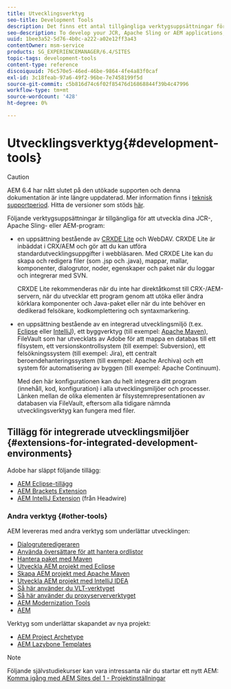 ```yaml
---
title: Utvecklingsverktyg
seo-title: Development Tools
description: Det finns ett antal tillgängliga verktygsuppsättningar för att utveckla dina JCR-, Apache Sling- eller AEM-program
seo-description: To develop your JCR, Apache Sling or AEM applications, a number of tool sets are available
uuid: 1bee3a52-5d76-4b0c-a222-a02e12ff3a43
contentOwner: msm-service
products: SG_EXPERIENCEMANAGER/6.4/SITES
topic-tags: development-tools
content-type: reference
discoiquuid: 76c570e5-46ed-46be-9864-4fe4a83f0caf
exl-id: 3c18feab-97a6-49f2-96be-7e7458199f5d
source-git-commit: c5b816d74c6f02f85476d16868844f39b4c47996
workflow-type: tm+mt
source-wordcount: '428'
ht-degree: 0%

---
```


# Utvecklingsverktyg{#development-tools}

>[!CAUTION]
>
>AEM 6.4 har nått slutet på den utökade supporten och denna dokumentation är inte längre uppdaterad. Mer information finns i [teknisk supportperiod](https://helpx.adobe.com/support/programs/eol-matrix.html). Hitta de versioner som stöds [här](https://experienceleague.adobe.com/docs/).

Följande verktygsuppsättningar är tillgängliga för att utveckla dina JCR-, Apache Sling- eller AEM-program:

* en uppsättning bestående av [CRXDE Lite](/help/sites-developing/developing-with-crxde-lite.md) och WebDAV. CRXDE Lite är inbäddat i CRX/AEM och gör att du kan utföra standardutvecklingsuppgifter i webbläsaren. Med CRXDE Lite kan du skapa och redigera filer (som .jsp och .java), mappar, mallar, komponenter, dialogrutor, noder, egenskaper och paket när du loggar och integrerar med SVN.

   CRXDE Lite rekommenderas när du inte har direktåtkomst till CRX-/AEM-servern, när du utvecklar ett program genom att utöka eller ändra körklara komponenter och Java-paket eller när du inte behöver en dedikerad felsökare, kodkomplettering och syntaxmarkering.

* en uppsättning bestående av en integrerad utvecklingsmiljö (t.ex. [Eclipse](/help/sites-developing/howto-projects-eclipse.md) eller [IntelliJ](/help/sites-developing/ht-intellij.md)), ett byggverktyg (till exempel: [Apache Maven](/help/sites-developing/ht-projects-maven.md)), FileVault som har utvecklats av Adobe för att mappa en databas till ett filsystem, ett versionskontrollsystem (till exempel: Subversion), ett felsökningssystem (till exempel: Jira), ett centralt beroendehanteringssystem (till exempel: Apache Archiva) och ett system för automatisering av byggen (till exempel: Apache Continuum).

   Med den här konfigurationen kan du helt integrera ditt program (innehåll, kod, konfiguration) i alla utvecklingsmiljöer och processer. Länken mellan de olika elementen är filsystemrepresentationen av databasen via FileVault, eftersom alla tidigare nämnda utvecklingsverktyg kan fungera med filer.

## Tillägg för integrerade utvecklingsmiljöer {#extensions-for-integrated-development-environments}

Adobe har släppt följande tillägg:

* [AEM Eclipse-tillägg](/help/sites-developing/aem-eclipse.md)
* [AEM Brackets Extension](/help/sites-developing/aem-brackets.md)
* [AEM IntelliJ Extension](https://github.com/headwirecom/aem-ide-tooling-4-intellij/blob/master/documenation/AEM%20Tooling%20Plugin%20for%20IntelliJ%20IDEA.pdf) (från Headwire)

### Andra verktyg {#other-tools}

AEM levereras med andra verktyg som underlättar utvecklingen:

* [Dialogruteredigeraren](/help/sites-developing/dialog-editor.md)
* [Använda översättare för att hantera ordlistor](/help/sites-developing/i18n-translator.md)
* [Hantera paket med Maven](/help/sites-developing/vlt-mavenplugin.md)
* [Utveckla AEM projekt med Eclipse](/help/sites-developing/howto-projects-eclipse.md)
* [Skapa AEM projekt med Apache Maven](/help/sites-developing/ht-projects-maven.md)
* [Utveckla AEM projekt med IntelliJ IDEA](/help/sites-developing/ht-intellij.md)
* [Så här använder du VLT-verktyget](/help/sites-developing/ht-vlttool.md)
* [Så här använder du proxyserververktyget](/help/sites-developing/ht-proxy-server.md)
* [AEM Modernization Tools](/help/sites-developing/modernization-tools.md)
* [AEM](/help/sites-developing/aem-repo-tool.md)

Verktyg som underlättar skapandet av nya projekt:

* [AEM Project Archetype](https://github.com/Adobe-Marketing-Cloud/aem-project-archetype)
* [AEM Lazybone Templates](https://github.com/Adobe-Consulting-Services/lazybones-aem-templates)

>[!NOTE]
>
>Följande självstudiekurser kan vara intressanta när du startar ett nytt AEM:\
>[Komma igång med AEM Sites del 1 - Projektinställningar](https://helpx.adobe.com/experience-manager/kt/sites/using/getting-started-wknd-tutorial-develop/part1.html)

